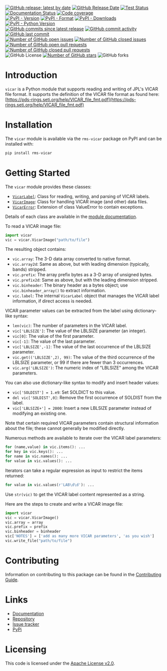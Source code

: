 [![GitHub release; latest by date](https://img.shields.io/github/v/release/SETI/rms-vicar)](https://github.com/SETI/rms-vicar/releases)
[![GitHub Release Date](https://img.shields.io/github/release-date/SETI/rms-vicar)](https://github.com/SETI/rms-vicar/releases)
[![Test Status](https://img.shields.io/github/actions/workflow/status/SETI/rms-vicar/run-tests.yml?branch=main)](https://github.com/SETI/rms-vicar/actions)
[![Documentation Status](https://readthedocs.org/projects/rms-vicar/badge/?version=latest)](https://rms-vicar.readthedocs.io/en/latest/?badge=latest)
[![Code coverage](https://img.shields.io/codecov/c/github/SETI/rms-vicar/main?logo=codecov)](https://codecov.io/gh/SETI/rms-vicar)
<br />
[![PyPI - Version](https://img.shields.io/pypi/v/rms-vicar)](https://pypi.org/project/rms-vicar)
[![PyPI - Format](https://img.shields.io/pypi/format/rms-vicar)](https://pypi.org/project/rms-vicar)
[![PyPI - Downloads](https://img.shields.io/pypi/dm/rms-vicar)](https://pypi.org/project/rms-vicar)
[![PyPI - Python Version](https://img.shields.io/pypi/pyversions/rms-vicar)](https://pypi.org/project/rms-vicar)
<br />
[![GitHub commits since latest release](https://img.shields.io/github/commits-since/SETI/rms-vicar/latest)](https://github.com/SETI/rms-vicar/commits/main/)
[![GitHub commit activity](https://img.shields.io/github/commit-activity/m/SETI/rms-vicar)](https://github.com/SETI/rms-vicar/commits/main/)
[![GitHub last commit](https://img.shields.io/github/last-commit/SETI/rms-vicar)](https://github.com/SETI/rms-vicar/commits/main/)
<br />
[![Number of GitHub open issues](https://img.shields.io/github/issues-raw/SETI/rms-vicar)](https://github.com/SETI/rms-vicar/issues)
[![Number of GitHub closed issues](https://img.shields.io/github/issues-closed-raw/SETI/rms-vicar)](https://github.com/SETI/rms-vicar/issues)
[![Number of GitHub open pull requests](https://img.shields.io/github/issues-pr-raw/SETI/rms-vicar)](https://github.com/SETI/rms-vicar/pulls)
[![Number of GitHub closed pull requests](https://img.shields.io/github/issues-pr-closed-raw/SETI/rms-vicar)](https://github.com/SETI/rms-vicar/pulls)
<br />
![GitHub License](https://img.shields.io/github/license/SETI/rms-vicar)
[![Number of GitHub stars](https://img.shields.io/github/stars/SETI/rms-vicar)](https://github.com/SETI/rms-vicar/stargazers)
![GitHub forks](https://img.shields.io/github/forks/SETI/rms-vicar)

# Introduction

`vicar` is a Python module that supports reading and writing of JPL's VICAR file format. It supports the definition of the VICAR file format as found here:
[https://pds-rings.seti.org/help/VICAR_file_fmt.pdf](https://pds-rings.seti.org/help/VICAR_file_fmt.pdf)

# Installation

The `vicar` module is available via the `rms-vicar` package on PyPI and can be
installed with:

```sh
pip install rms-vicar
```

# Getting Started

The `vicar` module provides these classes:

- [`VicarLabel`](https://rms-vicar.readthedocs.io/en/latest/module.html#vicar.VicarLabel):
  Class for reading, writing, and parsing of VICAR labels.
- [`VicarImage`](https://rms-vicar.readthedocs.io/en/latest/module.html#vicar.VicarImage):
  Class for handling VICAR image (and other) data files.
- [`VicarError`](https://rms-vicar.readthedocs.io/en/latest/module.html#vicar.VicarError):
  Extension of class ValueError to contain exceptions.

Details of each class are available in the [module documentation](https://rms-vicar.readthedocs.io/en/latest/module.html).


To read a VICAR image file:

```python
import vicar
vic = vicar.VicarImage("path/to/file")
```

The resulting object contains:

- `vic.array`: The 3-D data array converted to native format.
- `vic.array2d`: Same as above, but with leading dimension (typically, bands) stripped.
- `vic.prefix`: The array prefix bytes as a 3-D array of unsigned bytes.
- `vic.prefix2d`: Same as above, but with the leading dimension stripped.
- `vic.binheader`: The binary header as a bytes object; use `vic.binheader_array()` to
  extract information.
- `vic.label`: The internal `VicarLabel` object that manages the VICAR label information,
  if direct access is needed.

VICAR parameter values can be extracted from the label using dictionary-like syntax:

- `len(vic)`: The number of parameters in the VICAR label.
- `vic['LBLSIZE']`: The value of the LBLSIZE parameter (an integer).
- `vic[0]`: The value of the first parameter.
- `vic[-1]`: The value of the last parameter.
- `vic['LBLSIZE',-1]`: The value of the last occurrence of the LBLSIZE parameter.
- `vic.get(('LBLSIZE',2), 99)`: The value of the third occurrence of the LBLSIZE
  parameter, or 99 if there are fewer than 3 occurrences.
- `vic.arg('LBLSIZE')`: The numeric index of "LBLSIZE" among the VICAR parameters.

You can also use dictionary-like syntax to modify and insert header values:

- `vic['SOLDIST'] = 1.e9`: Set SOLDICT to this value.
- `del vic['SOLDIST',0]`: Remove the first occurrence of SOLDIST from the label.
- `vic['LBLSIZE+'] = 2000`: Insert a new LBLSIZE parameter instead of modifying an
  existing one.

Note that certain required VICAR parameters contain structural information about the file;
these cannot generally be modified directly.

Numerous methods are available to iterate over the VICAR label parameters:

```python
for (name,value) in vic.items(): ...
for key in vic.keys(): ...
for name in vic.names(): ...
for value in vic.values(): ...
```

Iterators can take a regular expression as input to restrict the items returned:

```python
for value in vic.values(r'LAB\d\d'): ...
```

Use `str(vic)` to get the VICAR label content represented as a string.

Here are the steps to create and write a VICAR image file:

```python
import vicar
vic = vicar.VicarImage()
vic.array = array
vic.prefix = prefix
vic.binheader = binheader
vic['NOTES'] = ['add as many more VICAR parameters', 'as you wish']
vic.write_file("path/to/file")
```

# Contributing

Information on contributing to this package can be found in the
[Contributing Guide](https://github.com/SETI/rms-vicar/blob/main/CONTRIBUTING.md).

# Links

- [Documentation](https://rms-vicar.readthedocs.io)
- [Repository](https://github.com/SETI/rms-vicar)
- [Issue tracker](https://github.com/SETI/rms-vicar/issues)
- [PyPi](https://pypi.org/project/rms-vicar)

# Licensing

This code is licensed under the [Apache License v2.0](https://github.com/SETI/rms-vicar/blob/main/LICENSE).
